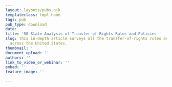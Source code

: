 ```yaml
---
layout: layouts/pubs.njk
templateclass: tmpl-home
tags: pub
pub_type: download
date: 
title: '50-State Analysis of Transfer-of-Rights Rules and Policies '
slug: This in-depth article surveys all the transfer-of-rights rules and policies
  across the United States.
thumbnail: ''
document_upload: ''
authors: ''
link_to_video_or_webinar: ''
embed: ''
feature_image: ''

---
```

